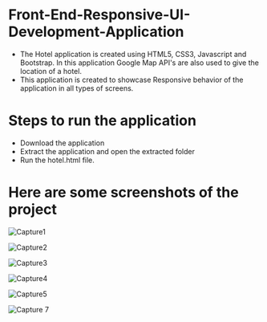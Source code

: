 # Front-End-Responsive-UI-Development-Application
* The Hotel application is created using HTML5, CSS3, Javascript and Bootstrap. In this application Google Map API's are also used
to give the location of a hotel.
* This application is created to showcase Responsive behavior of the application in all types of screens.

# Steps to run the application
* Download the application
* Extract the application and open the extracted folder
* Run the hotel.html file.

# Here are some screenshots of the project


![Capture1](https://user-images.githubusercontent.com/43500643/58451673-737c4900-80e2-11e9-9f3b-9a208df9a0e8.PNG)

![Capture2](https://user-images.githubusercontent.com/43500643/58451684-8131ce80-80e2-11e9-9234-c88bdd80ab0e.PNG)

![Capture3](https://user-images.githubusercontent.com/43500643/58451696-8abb3680-80e2-11e9-91fd-371fcbeddaba.PNG)

![Capture4](https://user-images.githubusercontent.com/43500643/58451697-8abb3680-80e2-11e9-828f-c66ead199bac.PNG)

![Capture5](https://user-images.githubusercontent.com/43500643/58451698-8abb3680-80e2-11e9-990e-19d3b7e6bcfe.PNG)

![Capture 7](https://user-images.githubusercontent.com/43500643/58451695-8abb3680-80e2-11e9-9ac2-4886693bacd4.PNG)

